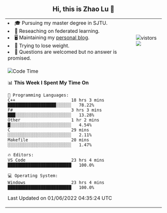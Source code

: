 <h2 align="center"> Hi, this is Zhao Lu 👋</h2>

<table style="overflow:hidden;">
    <tr> 
        <td>
            <li>🎓 Pursuing my master degree in SJTU.</li>
            <li>🌱 Reseaching on federated learning.</li>
            <li>🖥️ Maintaining my <a href="https://ifarewell.xyz">personal blog</a>.</li>
            <li>💪 Trying to lose weight.</li>
            <li>💬 Questions are welcomed but no answer is promised.</li> 
        </td>
        <td>
            <img src="https://visitor-badge.glitch.me/badge?page_id=ifarewell" alt="vistors" />
        <br>
          <img src="https://github-readme-stats.vercel.app/api?username=ifarewell&theme=graywhite&hide=prs,contribs&show_icons=true&hide_border=true&icon_color=CE1D2D&text_color=718096&bg_color=ffffff&hide_title=true" />
        </td>
    </tr>
    <tr>
        <td colspan="2">
            
<!--START_SECTION:waka-->
![Code Time](http://img.shields.io/badge/Code%20Time-180%20hrs%2032%20mins-blue)

📊 **This Week I Spent My Time On** 

```text
💬 Programming Languages: 
C++                      18 hrs 3 mins       ███████████████████░░░░░░   78.22% 
F#                       3 hrs 3 mins        ███░░░░░░░░░░░░░░░░░░░░░░   13.28% 
Other                    1 hr 2 mins         █░░░░░░░░░░░░░░░░░░░░░░░░   4.54% 
C                        29 mins             ░░░░░░░░░░░░░░░░░░░░░░░░░   2.11% 
Makefile                 20 mins             ░░░░░░░░░░░░░░░░░░░░░░░░░   1.47%

🔥 Editors: 
VS Code                  23 hrs 4 mins       █████████████████████████   100.0%

💻 Operating System: 
Windows                  23 hrs 4 mins       █████████████████████████   100.0%

```


 Last Updated on 01/06/2022 04:35:24 UTC
<!--END_SECTION:waka-->
            
</td></tr>
</table>

